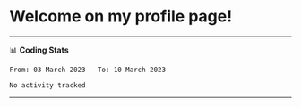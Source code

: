 # Welcome on my profile page!
<!-- print(("dralla"[::-1]+"s").capitalize()) -->

<!-- ---
👨🏻‍💻 **Busy With**
* Learning new Skills.
* Building small Projects.
* Being helpful. -->

---
📊 **Coding Stats**
<!--START_SECTION:waka-->

```text
From: 03 March 2023 - To: 10 March 2023

No activity tracked
```

<!--END_SECTION:waka-->
---
